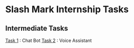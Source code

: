 # Slash Mark Internship Tasks

## Intermediate Tasks

[Task 1]() : Chat Bot
[Task 2]() : Voice Assistant
